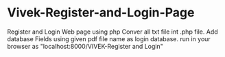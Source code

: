 # Vivek-Register-and-Login-Page
Register and Login Web page using php
Conver all txt file int .php file.
Add database Fields using given pdf file name as login database.
run in your browser as "localhost:8000/VIVEK-Register and Login"

